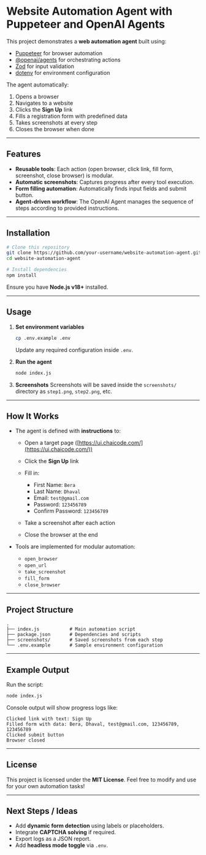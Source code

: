 # Website Automation Agent with Puppeteer and OpenAI Agents

This project demonstrates a **web automation agent** built using:

* [Puppeteer](https://pptr.dev/) for browser automation
* [@openai/agents](https://openai.com/) for orchestrating actions
* [Zod](https://zod.dev/) for input validation
* [dotenv](https://www.npmjs.com/package/dotenv) for environment configuration

The agent automatically:

1. Opens a browser
2. Navigates to a website
3. Clicks the **Sign Up** link
4. Fills a registration form with predefined data
5. Takes screenshots at every step
6. Closes the browser when done

---

## Features

* **Reusable tools**: Each action (open browser, click link, fill form, screenshot, close browser) is modular.
* **Automatic screenshots**: Captures progress after every tool execution.
* **Form filling automation**: Automatically finds input fields and submit button.
* **Agent-driven workflow**: The OpenAI Agent manages the sequence of steps according to provided instructions.

---

## Installation

```bash
# Clone this repository
git clone https://github.com/your-username/website-automation-agent.git
cd website-automation-agent

# Install dependencies
npm install
```

Ensure you have **Node.js v18+** installed.

---

## Usage

1. **Set environment variables**

   ```bash
   cp .env.example .env
   ```

   Update any required configuration inside `.env`.

2. **Run the agent**

   ```bash
   node index.js
   ```

3. **Screenshots**
   Screenshots will be saved inside the `screenshots/` directory as `step1.png`, `step2.png`, etc.

---

## How It Works

* The agent is defined with **instructions** to:

  * Open a target page ([https://ui.chaicode.com/](https://ui.chaicode.com/))
  * Click the **Sign Up** link
  * Fill in:

    * First Name: `Bera`
    * Last Name: `Dhaval`
    * Email: `test@gmail.com`
    * Password: `123456789`
    * Confirm Password: `123456789`
  * Take a screenshot after each action
  * Close the browser at the end

* Tools are implemented for modular automation:

  * `open_browser`
  * `open_url`
  * `take_screenshot`
  * `fill_form`
  * `close_browser`

---

## Project Structure

```
.
├── index.js           # Main automation script
├── package.json       # Dependencies and scripts
├── screenshots/       # Saved screenshots from each step
└── .env.example       # Sample environment configuration
```

---

## Example Output

Run the script:

```bash
node index.js
```

Console output will show progress logs like:

```
Clicked link with text: Sign Up
Filled form with data: Bera, Dhaval, test@gmail.com, 123456789, 123456789
Clicked submit button
Browser closed
```

---

## License

This project is licensed under the **MIT License**. Feel free to modify and use for your own automation tasks!

---

## Next Steps / Ideas

* Add **dynamic form detection** using labels or placeholders.
* Integrate **CAPTCHA solving** if required.
* Export logs as a JSON report.
* Add **headless mode toggle** via `.env`.
